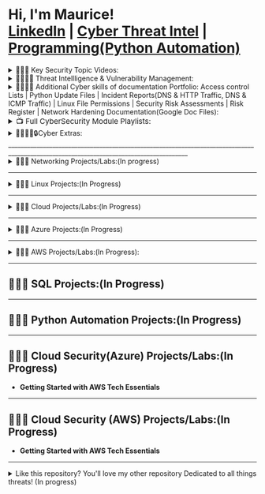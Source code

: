 <h1>Hi, I'm Maurice! <br/><a href="https://www.linkedin.com/in/mauricegardner1">LinkedIn</a> 
|        
 <a href="https://medium.com/me/stories/public">Cyber Threat Intel</a> |
 <a href="https://github.com/MauriceGardner">Programming(Python Automation)</a></h1>

<details>
  <summary>👨🏾‍💻 Key Security Topic Videos:</summary>

  - <b>SPLUNK(Incident Response Management Techniques)</b>
    - [Labs Playlist](https://www.youtube.com/playlist?list=PLIfi-ZtjvjEHAP7gYgsY1T4-HdwbSuIV3)<b><i></b></i>

  - <b>Securing & Monitoring Networks with Splunk, OpenVAS, & ZenMap</b>
    - [Labs Playlist](https://www.youtube.com/playlist?list=PLIfi-ZtjvjEGkmPHaBxxX9CgHbpsl9O47)<b><i></b></i>

  - <b>Vulnerability Identification & Management:</b>
    - [Labs Playlist](https://youtube.com/playlist?list=PLIfi-ZtjvjEG5xUl6VAhXUM7aTzEo2cG_&si=ckuWMggP6iPENZge) <b><i></b></i>

  - <b>Security Assessment Techniques:</b>
    - [Labs Playlist](https://www.youtube.com/playlist?list=PLIfi-ZtjvjEGa2P7ijS756FJHq1xXzpDD) <b><i></b></i>

  - <b>Digital Forensics & Incident Response:</b>
    - [Labs Playlist](https://www.youtube.com/playlist?list=PLIfi-ZtjvjEFv0EUdt6_o2_ZC76kNQMRp) <b><i></b></i>

  - <b>Security Controls & Protocols(Firewall & Network Security):</b>
    - [Labs Playlist](https://www.youtube.com/playlist?list=PLIfi-ZtjvjEGxyN1McoO5UQbmskWoeEqf)

  - <b>Encryption and Hashing:</b>
    - [Labs Playlist](https://www.youtube.com/playlist?list=PLIfi-ZtjvjEFIdgUI-Ca0zhNf4hVYI1ew)

  - <b>Secure Network Communication:</b>
    - [Labs Playlist](https://www.youtube.com/playlist?list=PLIfi-ZtjvjEHmqUUhtw1EqxX1BwVrmkFh)<b><i></b></i>

  - <b>Network Services and Protocols:</b>
    - [Labs Playlist](https://www.youtube.com/playlist?list=PLIfi-ZtjvjEHIyRBLU9sw3elTJqQnz5p0)<b><i></b></i>

  - <b>Access Control and Authentication:</b>
    - [Labs Playlist](https://www.youtube.com/playlist?list=PLIfi-ZtjvjEEauHLY--27UdFV6og9UCv9)<b><i></b></i>

  - <b>Scanning and Vulnerability Assessment:(Scanning Techniques):</b>
    - [Labs Playlist](https://www.youtube.com/playlist?list=PLIfi-ZtjvjEEdRIw1hio7gfGOwcSlvHIF)<b><i></b></i>

</details>
<details>
  <summary>👨🏾‍💻📝 Threat Intellligence & Vulnerability Management:</summary>

  - <b>MITRE ATT&CK</b>
    - [Labs Playlist](Link)<b><i></b></i>
</details>
<details>
  <summary>👨🏾‍💻📝  Additional Cyber skills of documentation Portfolio: Access control Lists | Python Update Files | Incident Reports(DNS & HTTP Traffic, DNS & ICMP Traffic) | Linux File Permissions | Security Risk Assessments | Risk Register | Network Hardening Documentation(Google Doc Files):</summary>
</details>
  
<details>
  <summary style="font-size: 15px;">📺 Full CyberSecurity Module Playlists:</summary>

  - [Cybersecurity Fundamentals Playlist](https://youtube.com/playlist?list=PLIfi-ZtjvjEHzlbTh_4Gpf0oqfsqoSfdD&si=Vx3Y7cUCQgnlZt8i)
  - [Cyber Professional Tools Playlist Part 1](https://youtube.com/playlist?list=PLIfi-ZtjvjEHvlhoeUub1PMpP0KkVb66F&si=fXrJGp5PVb4XsjwY)
  - [Cyber Professional Tools Playlist Part 2](https://youtube.com/playlist?list=PLIfi-ZtjvjEHvlhoeUub1PMpP0KkVb66F&si=fXrJGp5PVb4XsjwY)
  - [Security+ Concept Labs Part 1](https://www.youtube.com/playlist?list=PLIfi-ZtjvjEGXLCtnyrHmw_8iB2JhoMXd)
  - [Security+ Concept Labs Part 2](https://www.youtube.com/playlist?list=PLIfi-ZtjvjEEmerFdTBY30A1xvgjatALp)
  - [Hands-On Cyber Skills Development: Part 1](https://www.youtube.com/playlist?list=PLIfi-ZtjvjEGzJW2KfkhdYHuOMlXQgttx)
  - [Hands-On Cyber Skills Development: Part 2](https://www.youtube.com/playlist?list=PLIfi-ZtjvjEEKfTQz2Eh6pUZAbRHctkVl)
</details>

<details>
  <summary>👨🏾‍💻🧠🔒Cyber Extras:</summary>
</details>
_______________________________________________________________________________________________________________________________________


<details>
  <summary>👨🏾‍💻 Networking Projects/Labs:(In progress)</summary>

   - <b>General Networking Concepts(Based in CompTia Network+ principles)</b>
    - [Labs Playlist](https://www.youtube.com/playlist?list=PLIfi-ZtjvjEHAP7gYgsY1T4-HdwbSuIV3)<b><i></b></i>
   - <b>General Networking Concepts(Based in CCNA principles)</b>
    - [Labs Playlist](In progress)<b><i></b></i>
  - <b>DNS & DHCP Configuration</b>
  - <b>VPN & Network Policy</b>
  - <b>Network Load Balancing & Hyper-V Networking</b>
  - <b>Networking Concepts & Troubleshooting</b>
  - <b>Windows Server Networking Management</b>

</details>



____________________________________________________________________________________________________________________

<details>
  <summary>👨🏾‍💻 Linux Projects:(In Progress)</summary>

  - <b>Linux Operating System Configuration:</b>
  - <b>Package Management and System Administration:</b>
  - <b>File and Data Management:</b>
  - <b>Network and Connectivity:(Utilizing Azure)</b>
  - <b>System Monitoring and Troubleshooting:</b>
  - <b>Scripting and Automation:</b>

</details>



_____________________________________________________________________________________________________________________

<details>
  <summary>👨🏾‍💻 Cloud Projects/Labs:(In Progress)</summary>
  
   - <b>Mastering the Cloud Part 1: A Comprehensive Lab Journey(General Cloud Concepts)</b>
    - [Labs Playlist](https://youtube.com/playlist?list=PLIfi-ZtjvjEFKAnP8mRsHA7WxXKLS3NH1&si=jWZQ7WeKmGFCCN8T)<b><i></b></i>
  - <b>Cloud Deployment Models</b>
  - <b>Cloud Resource Management:</b>
  - <b>Cloud Concepts & Security</b>
  - <b>Cloud Solution Implementation</b>
  - <b>Cloud Operations & Optimization</b>
  - <b>Disaster Recovery & Troubleshooting</b>

</details>

__________________________________________________________________________________________________________________


<details>
  <summary>👨🏾‍💻 Azure Projects:(In Progress)</summary>

  - <b>Microsoft Azure Virtual Machine Infrastructure</b>
  - <b>Power BI Reporting</b>

</details>

__________________________________________________________________________________________________________
<details>
  <summary>👨🏾‍💻 AWS Projects/Labs:(In Progress):</summary>

- <b>Getting Started with AWS Tech Essentials</b>
- <b>Getting Started with Amazon Simple Storage Service (S3)</b>
- <b>Getting Started with AWS Elastic Compute Cloud</b>
- <b>Getting Started with AWS Secure Architecture Configuration</b>
- <b>Build a Network by Using the VPC Wizard</b>
- <b>Create a Custom AMI by Using an Existing EC2 Instance</b>
- <b>Implement Security by Using Security Groups</b>
- <b>Configure Maintenance Windows by Using AWS Systems Manager</b>
- <b>Perform Automatic Remediation by Using an AWS Config Rule</b>
- <b>Establish Internet and NAT Gateways</b>
- <b>Provision and Maintain AWS Resources by Using CloudFormation</b>
- <b>Execute Commands and Automation Documents by Using the AWS Systems Manager Service</b>
- <b>Configure an Elastic Load Balancer</b>
- <b>Configure Amazon S3 Event Logging and Handling</b>
- <b>Connect to an EC2 Instance by Using RDP</b>
- <b>Create a Launch Template</b>
- <b>Implement Scaling for an Amazon RDS Instance</b>
- <b>Create EC2 Instances by Using Auto Scaling</b>
- <b>Create an Auto Scaling Group</b>
- <b>Create Metric Filters</b>
- <b>Create an Instance by Using a Custom AMI</b>
- <b>Implement a Fault Tolerant File Service by Using EFS</b>
- <b>Create an Object Lifecycle Policy for Amazon S3 Documents</b>
- <b>Automate Snapshots by Using DLM</b>
- <b>Design a VPC and Associated Subnets</b>
- <b>Configure Storage by Using EBS</b>
- <b>Configure an Amazon EventBridge Rule That Triggers an Action</b>
- <b>Configuring Cross Region Replication for an S3 Bucket</b>
- <b>Create a CloudWatch Dashboard</b>
- <b>Configure an S3 Bucket and Website</b>
- <b>Manage AWS Logs by Using CloudTrail</b>
- <b>Configure AWS Auto Scaling</b>
- <b>Implement Caching in AWS by Using DAX</b>
- <b>Install a Web Server by Using AWS System Manager Run Command</b>
- <b>AWS Cloud Sandbox</b>
- <b>Enable Network Security in AWS</b>
- <b>Configure a Security Group</b>
- <b>Evaluate AWS Config Rules</b>
- <b>Can You Implement a Repeatable Compute Layer by Using EC2?</b>
- <b>Can You Build a Website by Using an Amazon S3 Bucket?</b>
- <b>Can You Design a Cloud Network by Using AWS?</b>
- <b>Can You Build a Network Foundation in AWS?</b>
- <b>Can You Create a Resilient System by Using a Launch Template and an Auto Scaling Group?</b>
- <b>Can You Automate the Build of EC2 Instances Behind an Elastic Load Balancer?</b>
- <b>Can You Design an Elastic, Highly Available Architecture in AWS?</b>
- <b>Can You Create a Custom AMI Based on a New EC2 Instance?</b>
- <b>Can You Implement Metrics, Alarms, and Filters?</b>
- <b>Can You Serve a Simple, Static Website with S3?</b>
- <b>Can You Deploy an End-to-End Solution in AWS?</b>
- <b>Can You Create a Website with Cross Region Replication and Logging?</b>
- <b>Can You Configure a Resilient EC2 Server Farm?</b>
- <b>Can You Implement a Highly Available Website?</b>

</details>
 
____________________________________________________________________________________________________________

<h2>👨🏾‍💻 SQL Projects:(In Progress)</h2>

____________________________________________________________________________________________________________

<h2>👨🏾‍💻 Python Automation Projects:(In Progress)</h2>



_____________________________________________________________________________________________________________

<h2>👨🏾‍💻 Cloud Security(Azure) Projects/Labs:(In Progress)</h2>

- <b>Getting Started with AWS Tech Essentials</b>

 ________________________________________________________________________________________________________________________

 <h2>👨🏾‍💻 Cloud Security (AWS) Projects/Labs:(In Progress)</h2>

- <b>Getting Started with AWS Tech Essentials</b>


________________________________________________________________

<details>
  <summary>Like this repository? You'll love my other repository Dedicated to all things threats! (In progress)</summary>

  - <b>Analysis</b>
  - <b>Detection</b>
  - <b>Hunting</b>
  - <b>Responding</b>
   - <b>Intelligence</b>
   - <b>Modeling</b>
   - <b>Researching</b>
   - <b>Operations</b>
   - <b>Mitigating</b>
  
</details>

 
